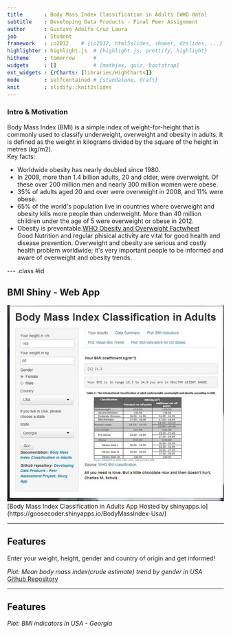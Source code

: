 ```yaml
---
title       : Body Mass Index Classification in Adults [WHO data]
subtitle    : Developing Data Products - Final Peer Assignment
author      : Gustavo Adolfo Cruz Laura
job         : Student
framework   : io2012    # {io2012, html5slides, shower, dzslides, ...}
highlighter : highlight.js  # {highlight.js, prettify, highlight}
hitheme     : tomorrow      # 
widgets     : []            # {mathjax, quiz, bootstrap}
ext_widgets : {rCharts: [libraries/HighCharts]}
mode        : selfcontained # {standalone, draft}
knit        : slidify::knit2slides
---
```


### Intro & Motivation

Body Mass Index (BMI) is a simple index of weight-for-height that is commonly used to classify underweight, overweight and obesity in adults. It is defined as the weight in kilograms divided by the square of the height in metres (kg/m2).  
Key facts:  
- Worldwide obesity has nearly doubled since 1980.  
- In 2008, more than 1.4 billion adults, 20 and older, were overweight. Of these over 200 million men and nearly 300 million women were obese.  
- 35% of adults aged 20 and over were overweight in 2008, and 11% were obese.  
- 65% of the world's population live in countries where overweight and obesity kills more people than underweight. More than 40 million children under the age of 5 were overweight or obese in 2012.  
- Obesity is preventable.[WHO Obesity and Overweight Factwheet](http://www.who.int/mediacentre/factsheets/fs311/en/)  
Good Nutrition and regular phisical activity are vital for good health and disease prevention. Overweight and obesity are serious and costly health problem worldwide; it's very important people to be informed and aware of overweight and obesity trends.


--- .class #id 

## BMI Shiny - Web App

<div style='text-align: center;'>
    <img src='assets/img/Snap1.jpg' />
</div>   
[Body Mass Index Classification in Adults App Hosted by shinyapps.io](https://goosecoder.shinyapps.io/BodyMassIndex-Usa/)  

---

## Features

Enter your weight, height, gender and country of origin and get informed!


<div id = 'chart1' class = 'rChart highcharts'></div>
<script type='text/javascript'>
    (function($){
        $(function () {
            var chart = new Highcharts.Chart({
 "dom": "chart1",
"width":            800,
"height":            400,
"credits": {
 "href": null,
"text": null 
},
"exporting": {
 "enabled": false 
},
"title": {
 "text": null 
},
"yAxis": [
 {
 "title": {
 "text": "MeanBMI" 
} 
} 
],
"series": [
 {
 "data": [
 [
 1980,
            25 
],
[
 1981,
          25.1 
],
[
 1982,
          25.2 
],
[
 1983,
          25.3 
],
[
 1984,
          25.5 
],
[
 1985,
          25.6 
],
[
 1986,
          25.7 
],
[
 1987,
          25.9 
],
[
 1988,
            26 
],
[
 1989,
          26.2 
],
[
 1990,
          26.3 
],
[
 1991,
          26.4 
],
[
 1992,
          26.6 
],
[
 1993,
          26.7 
],
[
 1994,
          26.8 
],
[
 1995,
            27 
],
[
 1996,
          27.1 
],
[
 1997,
          27.2 
],
[
 1998,
          27.4 
],
[
 1999,
          27.5 
],
[
 2000,
          27.6 
],
[
 2001,
          27.8 
],
[
 2002,
          27.9 
],
[
 2003,
            28 
],
[
 2004,
          28.1 
],
[
 2005,
          28.2 
],
[
 2006,
          28.3 
],
[
 2007,
          28.4 
],
[
 2008,
          28.5 
],
[
 2009,
          28.6 
] 
],
"name": "Female",
"type": "line",
"marker": {
 "radius":              3 
} 
},
{
 "data": [
 [
 1980,
          25.4 
],
[
 1981,
          25.5 
],
[
 1982,
          25.6 
],
[
 1983,
          25.7 
],
[
 1984,
          25.8 
],
[
 1985,
            26 
],
[
 1986,
          26.1 
],
[
 1987,
          26.2 
],
[
 1988,
          26.3 
],
[
 1989,
          26.5 
],
[
 1990,
          26.6 
],
[
 1991,
          26.7 
],
[
 1992,
          26.8 
],
[
 1993,
            27 
],
[
 1994,
          27.1 
],
[
 1995,
          27.2 
],
[
 1996,
          27.3 
],
[
 1997,
          27.4 
],
[
 1998,
          27.6 
],
[
 1999,
          27.7 
],
[
 2000,
          27.8 
],
[
 2001,
          27.9 
],
[
 2002,
            28 
],
[
 2003,
          28.1 
],
[
 2004,
          28.2 
],
[
 2005,
          28.3 
],
[
 2006,
          28.4 
],
[
 2007,
          28.5 
],
[
 2008,
          28.6 
],
[
 2009,
          28.6 
] 
],
"name": "Male",
"type": "line",
"marker": {
 "radius":              3 
} 
} 
],
"xAxis": [
 {
 "title": {
 "text": "Year" 
} 
} 
],
"subtitle": {
 "text": null 
},
"id": "chart1",
"chart": {
 "renderTo": "chart1" 
} 
});
        });
    })(jQuery);
</script>

*Plot: Mean body mass index(crude estimate) trend by gender in USA*  
[Github Repository](https://github.com/GooseCoder/DevelopingDataProducts-Final)

---

## Features

*Plot: BMI indicators in USA - Georgia*  

<div id = 'chart2' class = 'rChart highcharts'></div>
<script type='text/javascript'>
    (function($){
        $(function () {
            var chart = new Highcharts.Chart({
 "dom": "chart2",
"width":            800,
"height":            400,
"credits": {
 "href": null,
"text": null 
},
"exporting": {
 "enabled": false 
},
"title": {
 "text": null 
},
"yAxis": [
 {
 "title": {
 "text": "Value" 
} 
} 
],
"series": [
 {
 "data": [
 [
 "Underweight",
             2 
],
[
 "Normal.Weight",
          33.3 
],
[
 "Overweight",
          35.5 
],
[
 "Obese",
          29.1 
] 
],
"type": "bar",
"marker": {
 "radius":              3 
} 
} 
],
"legend": {
 "enabled": false 
},
"xAxis": [
 {
 "title": {
 "text": "Indicator" 
},
"categories": [ "Underweight", "Normal.Weight", "Overweight", "Obese" ] 
} 
],
"subtitle": {
 "text": null 
},
"id": "chart2",
"chart": {
 "renderTo": "chart2" 
} 
});
        });
    })(jQuery);
</script>
